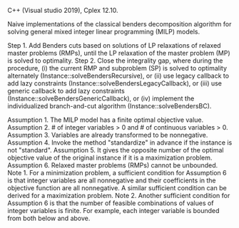 C++ (Visual studio 2019), Cplex 12.10.

Naive implementations of the classical benders decomposition algorithm for solving general mixed integer linear programming (MILP) models.

Step 1. Add Benders cuts based on solutions of LP relaxations of relaxed master problems (RMPs), until the LP relaxation of the master problem (MP) is solved to optimality.
Step 2. Close the integrality gap, where during the procedure, (i) the current RMP and subproblem (SP) is solved to optimality alternately (Instance::solveBendersRecursive), or (ii) use legacy callback to add lazy constraints (Instance::solveBendersLegacyCallback), or (iii) use generic callback to add lazy constraints (Instance::solveBendersGenericCallback), or (iv) implement the individualized branch-and-cut algorithm (Instance::solveBendersBC).

Assumption 1. The MILP model has a finite optimal objective value.
Assumption 2. # of integer variables > 0 and # of continuous variables > 0.
Assumption 3. Variables are already transformed to be nonnegative.
Assumption 4. Invoke the method "standardize" in advance if the instance is not "standard".
Assumption 5. It gives the opposite number of the optimal objective value of the original instance if it is a maximization problem.
Assumption 6. Relaxed master problems (RMPs) cannot be unbounded.
Note 1. For a minimization problem, a sufficient condition for Assumption 6 is that integer variables are all nonnegative and their coefficients in the objective function are all nonnegative. A similar sufficient condition can be derived for a maximization problem.
Note 2. Another sufficient condition for Assumption 6 is that the number of feasible combinations of values of integer variables is finite. For example, each integer variable is bounded from both below and above.
